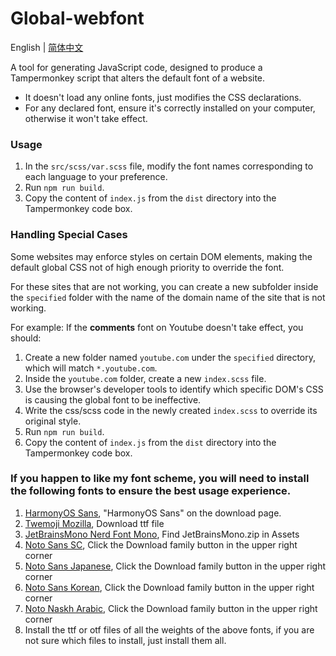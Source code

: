 # Global-webfont
English | [简体中文](./README.zh-hans.md)  

A tool for generating JavaScript code, designed to produce a Tampermonkey script that alters the default font of a website.
+ It doesn't load any online fonts, just modifies the CSS declarations.
+ For any declared font, ensure it's correctly installed on your computer, otherwise it won't take effect.

### Usage
1. In the `src/scss/var.scss` file, modify the font names corresponding to each language to your preference.
2. Run `npm run build`.
3. Copy the content of `index.js` from the `dist` directory into the Tampermonkey code box.

### Handling Special Cases
Some websites may enforce styles on certain DOM elements, making the default global CSS not of high enough priority to override the font.

For these sites that are not working, you can create a new subfolder inside the `specified` folder with the name of the domain name of the site that is not working.

For example: If the **comments** font on Youtube doesn't take effect, you should:
1. Create a new folder named `youtube.com` under the `specified` directory, which will match `*.youtube.com`.
2. Inside the `youtube.com` folder, create a new `index.scss` file.
3. Use the browser's developer tools to identify which specific DOM's CSS is causing the global font to be ineffective.
4. Write the css/scss code in the newly created `index.scss` to override its original style.
5. Run `npm run build`.
6. Copy the content of `index.js` from the `dist` directory into the Tampermonkey code box.

### If you happen to like my font scheme, you will need to install the following fonts to ensure the best usage experience.
1. [HarmonyOS Sans](https://developer.harmonyos.com/cn/docs/design/des-resources/general-0000001157315901), "HarmonyOS Sans" on the download page.
2. [Twemoji Mozilla](https://github.com/mozilla/twemoji-colr/releases/latest), Download ttf file
3. [JetBrainsMono Nerd Font Mono](https://github.com/ryanoasis/nerd-fonts/releases/latest), Find JetBrainsMono.zip in Assets
4. [Noto Sans SC](https://fonts.google.com/noto/specimen/Noto+Sans+SC?query=Noto+Sans+SC), Click the Download family button in the upper right corner
5. [Noto Sans Japanese](https://fonts.google.com/noto/specimen/Noto+Sans+JP?query=Noto+Sans+JP), Click the Download family button in the upper right corner
6. [Noto Sans Korean](https://fonts.google.com/noto/specimen/Noto+Sans+KR?query=Noto+Sans+KR), Click the Download family button in the upper right corner
7. [Noto Naskh Arabic](https://fonts.google.com/noto/specimen/Noto+Naskh+Arabic?query=Noto+Naskh+Arabic), Click the Download family button in the upper right corner
8. Install the ttf or otf files of all the weights of the above fonts, if you are not sure which files to install, just install them all.
